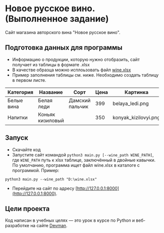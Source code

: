 # Новое русское вино. (Выполненное задание)

Сайт магазина авторского вина "Новое русское вино".

## Подготовка данных для программы
- Информацию о продукции, которую нужно отобразить, сайт получает из таблицы в формате .xlsx
- В качестве образца можно исплоьзовать файл [wine.xlsx](https://github.com/Tenundor/wine/blob/master/wine.xlsx)
- Пример заполнения таблицы см. ниже. Необходимо создать таблицу в первом листе.

Категория | Название | Сорт | Цена | Картинка | Акция
--------- | -------- | ---- | ---- | -------- | -----
Белые вина | Белая леди | Дамский пальчик | 399 | belaya_ledi.png | Выгодное предложение
Напитки | Коньяк кизиловый | | 350 | konyak_kizilovyi.png |

## Запуск

- Скачайте код
- Запустите сайт командой `python3 main.py [--wine_path WINE_PATH]`, где `WINE_PATH` путь к xlsx таблице, заключённый в двойные кавычки. По умолчанию, программа ищет файл wine.xlsx в каталоге с программой. Пример:
```
python3 main.py --wine_path "D:\wine.xlsx"
```
- Перейдите на сайт по адресу [http://127.0.0.1:8000](http://127.0.0.1:8000).

## Цели проекта

Код написан в учебных целях — это урок в курсе по Python и веб-разработке на сайте [Devman](https://dvmn.org).


